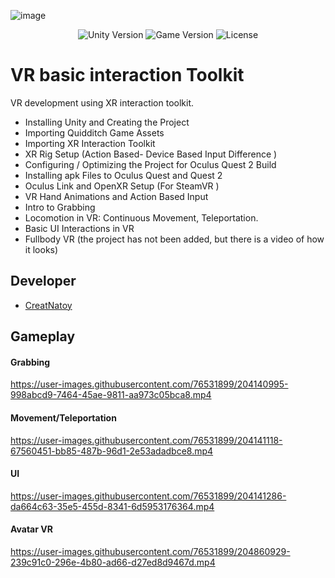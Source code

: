 ![image](https://user-images.githubusercontent.com/76531899/204140025-36826c9a-9675-4a79-9954-a78df5d9997d.png)

<p align="center">
    <img src="https://img.shields.io/badge/Engine-2021.3.1f1-blueviolet" alt="Unity Version">
    <img src="https://img.shields.io/badge/Version-0.1-blue" alt="Game Version">
    <img src="https://img.shields.io/badge/License-None-success" alt="License">
</p>

# VR basic interaction Toolkit
VR development using XR interaction toolkit.
*  Installing Unity and Creating the Project
*  Importing Quidditch Game Assets
*  Importing XR Interaction Toolkit
*  XR Rig Setup (Action Based- Device Based Input Difference )
*  Configuring / Optimizing the Project for Oculus Quest 2 Build
*  Installing apk Files to Oculus Quest and Quest 2
*  Oculus Link and OpenXR Setup (For SteamVR )
*  VR Hand Animations and Action Based Input
*  Intro to Grabbing
*  Locomotion in VR: Continuous Movement, Teleportation.
*  Basic UI Interactions in VR
*  Fullbody VR (the project has not been added, but there is a video of how it looks)

## Developer

- [CreatNatoy](https://github.com/CreatNatoy)

## Gameplay
#### Grabbing 
https://user-images.githubusercontent.com/76531899/204140995-998abcd9-7464-45ae-9811-aa973c05bca8.mp4
#### Movement/Teleportation
https://user-images.githubusercontent.com/76531899/204141118-67560451-bb85-487b-96d1-2e53adadbce8.mp4
#### UI
https://user-images.githubusercontent.com/76531899/204141286-da664c63-35e5-455d-8341-6d5953176364.mp4
#### Avatar VR
https://user-images.githubusercontent.com/76531899/204860929-239c91c0-296e-4b80-ad66-d27ed8d9467d.mp4




